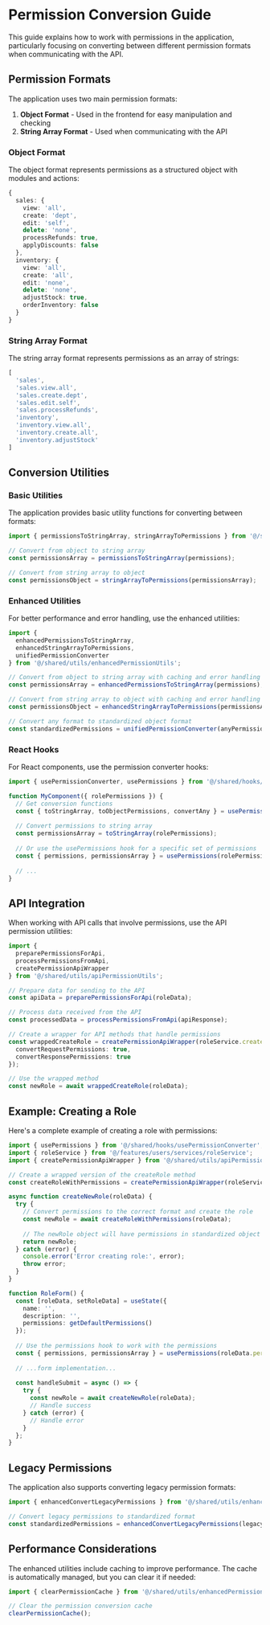 # Permission Conversion Guide

This guide explains how to work with permissions in the application, particularly focusing on converting between different permission formats when communicating with the API.

## Permission Formats

The application uses two main permission formats:

1. **Object Format** - Used in the frontend for easy manipulation and checking
2. **String Array Format** - Used when communicating with the API

### Object Format

The object format represents permissions as a structured object with modules and actions:

```typescript
{
  sales: {
    view: 'all',
    create: 'dept',
    edit: 'self',
    delete: 'none',
    processRefunds: true,
    applyDiscounts: false
  },
  inventory: {
    view: 'all',
    create: 'all',
    edit: 'none',
    delete: 'none',
    adjustStock: true,
    orderInventory: false
  }
}
```

### String Array Format

The string array format represents permissions as an array of strings:

```typescript
[
  'sales',
  'sales.view.all',
  'sales.create.dept',
  'sales.edit.self',
  'sales.processRefunds',
  'inventory',
  'inventory.view.all',
  'inventory.create.all',
  'inventory.adjustStock'
]
```

## Conversion Utilities

### Basic Utilities

The application provides basic utility functions for converting between formats:

```typescript
import { permissionsToStringArray, stringArrayToPermissions } from '@/shared/utils/permissionUtils';

// Convert from object to string array
const permissionsArray = permissionsToStringArray(permissions);

// Convert from string array to object
const permissionsObject = stringArrayToPermissions(permissionsArray);
```

### Enhanced Utilities

For better performance and error handling, use the enhanced utilities:

```typescript
import { 
  enhancedPermissionsToStringArray, 
  enhancedStringArrayToPermissions,
  unifiedPermissionConverter
} from '@/shared/utils/enhancedPermissionUtils';

// Convert from object to string array with caching and error handling
const permissionsArray = enhancedPermissionsToStringArray(permissions);

// Convert from string array to object with caching and error handling
const permissionsObject = enhancedStringArrayToPermissions(permissionsArray);

// Convert any format to standardized object format
const standardizedPermissions = unifiedPermissionConverter(anyPermissions);
```

### React Hooks

For React components, use the permission converter hooks:

```typescript
import { usePermissionConverter, usePermissions } from '@/shared/hooks/usePermissionConverter';

function MyComponent({ rolePermissions }) {
  // Get conversion functions
  const { toStringArray, toObjectPermissions, convertAny } = usePermissionConverter();
  
  // Convert permissions to string array
  const permissionsArray = toStringArray(rolePermissions);
  
  // Or use the usePermissions hook for a specific set of permissions
  const { permissions, permissionsArray } = usePermissions(rolePermissions);
  
  // ...
}
```

## API Integration

When working with API calls that involve permissions, use the API permission utilities:

```typescript
import { 
  preparePermissionsForApi, 
  processPermissionsFromApi,
  createPermissionApiWrapper
} from '@/shared/utils/apiPermissionUtils';

// Prepare data for sending to the API
const apiData = preparePermissionsForApi(roleData);

// Process data received from the API
const processedData = processPermissionsFromApi(apiResponse);

// Create a wrapper for API methods that handle permissions
const wrappedCreateRole = createPermissionApiWrapper(roleService.createRole, {
  convertRequestPermissions: true,
  convertResponsePermissions: true
});

// Use the wrapped method
const newRole = await wrappedCreateRole(roleData);
```

## Example: Creating a Role

Here's a complete example of creating a role with permissions:

```typescript
import { usePermissions } from '@/shared/hooks/usePermissionConverter';
import { roleService } from '@/features/users/services/roleService';
import { createPermissionApiWrapper } from '@/shared/utils/apiPermissionUtils';

// Create a wrapped version of the createRole method
const createRoleWithPermissions = createPermissionApiWrapper(roleService.createRole);

async function createNewRole(roleData) {
  try {
    // Convert permissions to the correct format and create the role
    const newRole = await createRoleWithPermissions(roleData);
    
    // The newRole object will have permissions in standardized object format
    return newRole;
  } catch (error) {
    console.error('Error creating role:', error);
    throw error;
  }
}

function RoleForm() {
  const [roleData, setRoleData] = useState({
    name: '',
    description: '',
    permissions: getDefaultPermissions()
  });
  
  // Use the permissions hook to work with the permissions
  const { permissions, permissionsArray } = usePermissions(roleData.permissions);
  
  // ...form implementation...
  
  const handleSubmit = async () => {
    try {
      const newRole = await createNewRole(roleData);
      // Handle success
    } catch (error) {
      // Handle error
    }
  };
}
```

## Legacy Permissions

The application also supports converting legacy permission formats:

```typescript
import { enhancedConvertLegacyPermissions } from '@/shared/utils/enhancedPermissionUtils';

// Convert legacy permissions to standardized format
const standardizedPermissions = enhancedConvertLegacyPermissions(legacyPermissions);
```

## Performance Considerations

The enhanced utilities include caching to improve performance. The cache is automatically managed, but you can clear it if needed:

```typescript
import { clearPermissionCache } from '@/shared/utils/enhancedPermissionUtils';

// Clear the permission conversion cache
clearPermissionCache();
```
